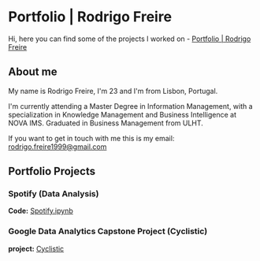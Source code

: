 <h1> Portfolio | Rodrigo Freire </h1>

Hi, here you can find some of the projects I worked on - [Portfolio | Rodrigo Freire ](https://rodrigofreireda.github.io/#)

<h2> About me </h2>
My name is Rodrigo Freire, I'm 23 and I'm from Lisbon, Portugal.

I'm currently attending a Master Degree in Information Management, with a specialization in Knowledge Management and Business Intelligence at NOVA IMS. Graduated in Business Management from ULHT.

If you want to get in touch with me this is my email: rodrigo.freire1999@gmail.com

## Portfolio Projects

### Spotify (Data Analysis) 
**Code:** [Spotify.ipynb ](https://github.com/RodrigoFreireDA/side_projects/blob/main/Spotify%20(Data%20Analysis)%20-%20Python/Spotify.ipynb) 

### Google Data Analytics Capstone Project (Cyclistic)
**project:** [Cyclistic ](https://github.com/RodrigoFreireDA/side_projects/tree/main/2.%20Google%20Capstone%20Project%20-%20Cyclistic) 

